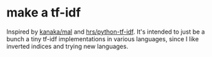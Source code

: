 # make a tf-idf

Inspired by [kanaka/mal](https://github.com/kanaka/mal) and [hrs/python-tf-idf](https://github.com/hrs/python-tf-idf). It's intended to just be a bunch a tiny tf-idf implementations in various languages, since I like inverted indices and trying new languages.
